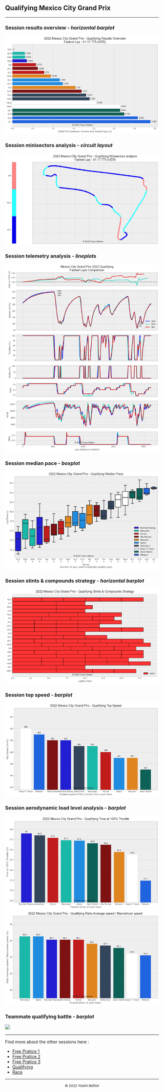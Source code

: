 ## Qualifying Mexico City Grand Prix

---

### Session results overview - *horizontal barplot*

<img src="/output/2022-10-30_Mexico_City_Grand_Prix/qualifying_results_overview_white.png?raw=true"/>

### Session minisectors analysis - *circuit layout*

<img src="/output/2022-10-30_Mexico_City_Grand_Prix/qualifying_minisectors_analysis_white.png?raw=true"/>

### Session telemetry analysis - *lineplots*

<img src="/output/2022-10-30_Mexico_City_Grand_Prix/qualifying_telemetry_analysis_white.png?raw=true"/>

### Session median pace - *boxplot*

<img src="/output/2022-10-30_Mexico_City_Grand_Prix/qualifying_median_pace_white.png?raw=true"/>

### Session stints & compounds strategy - *horizontal barplot*

<img src="/output/2022-10-30_Mexico_City_Grand_Prix/qualifying_stints_compounds_stategy_white.png?raw=true"/>

### Session top speed - *barplot*

<img src="/output/2022-10-30_Mexico_City_Grand_Prix/topspeed_qualifying_white.png?raw=true"/>

### Session aerodynamic load level analysis - *barplot*

<img src="/output/2022-10-30_Mexico_City_Grand_Prix/qualifying_maximum_throttle_white.png?raw=true"/>

<img src="/output/2022-10-30_Mexico_City_Grand_Prix/qualifying_speed_ratio_white.png?raw=true"/>

### Teammate qualifying battle - *barplot*

<img src="/output/2022-10-30_Mexico_City_Grand_Prix/teammates_qualifying_battle_white.png?raw=true"/>

--- 

Find more about the other sessions here :
  - [Free Pratice 1](/page/FP1/2022-10-30_Mexico_City_Grand_Prix)  
  - [Free Pratice 2](/page/FP2/2022-10-30_Mexico_City_Grand_Prix) 
  - [Free Pratice 3](/page/FP3/2022-10-30_Mexico_City_Grand_Prix)
  - [Qualifying](/page/Qualifying/2022-10-30_Mexico_City_Grand_Prix) 
  - [Race](/page/Race/2022-10-30_Mexico_City_Grand_Prix)

---

<div style="text-align: center">
  <p style="font-size:11px">&copy; 2022 Yoann Betton</p>
</div>

<!-- ---

<p style="font-size:11px">Page generated from <a href="https://github.com/yoannbtn/yoannbtn.github.io">github.com/yoannbtn</a>.</p> -->